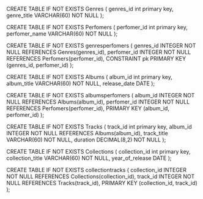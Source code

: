 CREATE TABLE IF NOT EXISTS Genres 
(
	genres_id int primary key,
	genre_title VARCHAR(60) NOT NULL
);

CREATE TABLE IF NOT EXISTS Perfomers 
(
	perfomer_id int primary key,
	perfomer_name VARCHAR(60) NOT NULL
);

CREATE TABLE IF NOT EXISTS genresperfomers 
(
	genres_id INTEGER NOT NULL REFERENCES Genres(genres_id),
	perfomer_id INTEGER NOT NULL REFERENCES Perfomers(perfomer_id),
	CONSTRAINT pk PRIMARY KEY (genres_id, perfomer_id)
);


CREATE TABLE IF NOT EXISTS Albums 
(
	album_id int primary key,
	album_title VARCHAR(60) NOT NULL,
	release_date DATE
);


CREATE TABLE IF NOT EXISTS albumsperfomers 
(
	album_id INTEGER NOT NULL REFERENCES Albums(album_id),
	perfomer_id INTEGER NOT NULL REFERENCES Perfomers(perfomer_id),
	PRIMARY KEY (album_id, perfomer_id)
);

CREATE TABLE IF NOT EXISTS Tracks
(
	track_id int primary key,
	album_id INTEGER NOT NULL REFERENCES Albums(album_id),
	track_title VARCHAR(60) NOT NULL,
	duration DECIMAL(8,2) NOT NULL
);

CREATE TABLE IF NOT EXISTS Collections 
(
	collection_id int primary key,
	collection_title VARCHAR(60) NOT NULL,
	year_of_release DATE
);

CREATE TABLE IF NOT EXISTS collectiontracks 
(
	collection_id INTEGER NOT NULL REFERENCES Collections(collection_id),
	track_id INTEGER NOT NULL REFERENCES Tracks(track_id),
	PRIMARY KEY (collection_id, track_id)
);